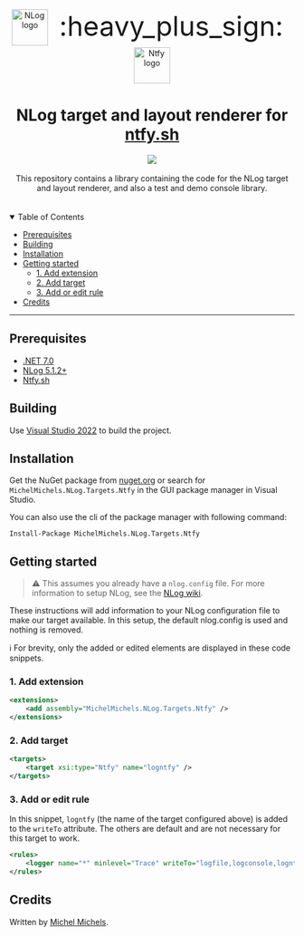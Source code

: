 <div align="center">
    <img alt="NLog logo" src="https://raw.githubusercontent.com/NLog/NLog.github.io/master/images/NLog-logo-only_small.png" height="64" />
    <p style="display:inline-block; vertical-align:top; font-size:3rem;margin:0 1rem;">:heavy_plus_sign:</p>
    <img alt="Ntfy logo" src="https://github.com/binwiederhier/ntfy/raw/main/web/public/static/img/ntfy.png" height="64" />
</div>
<h1 align="center">
    NLog target and layout renderer for <a href="https://ntfy.sh/">ntfy.sh</a>
</h1>

<div align="center">
    <a href="https://www.nuget.org/packages/MichelMichels.NLog.Targets.Ntfy">
        <img src="https://img.shields.io/nuget/v/MichelMichels.NLog.Targets.Ntfy"/>
    </a>
</div>

<br />

<div align="center">
    This repository contains a library containing the code for the NLog target and layout renderer, and also a test and demo console library.
</div>
<br />
<br />

<details open="open">
<summary>Table of Contents</summary>

- [Prerequisites](#prerequisites)
- [Building](#building)
- [Installation](#installation)
- [Getting started](#getting-started)
  - [1. Add extension](#1-add-extension)
  - [2. Add target](#2-add-target)
  - [3. Add or edit rule](#3-add-or-edit-rule)
- [Credits](#credits)

</details>

---

## Prerequisites
- [.NET 7.0](https://dotnet.microsoft.com/en-us/download/dotnet/7.0)
- [NLog 5.1.2+](https://github.com/NLog/NLog)
- [Ntfy.sh](https://ntfy.sh)

## Building

Use [Visual Studio 2022](https://visualstudio.microsoft.com/vs/) to build the project. 

## Installation

Get the NuGet package from [nuget.org](https://www.nuget.org/packages/MichelMichels.NLog.Targets.Ntfy/) or search for `MichelMichels.NLog.Targets.Ntfy` in the GUI package manager in Visual Studio.

You can also use the cli of the package manager with following command:

```cli
Install-Package MichelMichels.NLog.Targets.Ntfy
```

## Getting started

> :warning: This assumes you already have a `nlog.config` file. For more information to setup NLog, see the [NLog wiki](https://github.com/NLog/NLog/wiki).

These instructions will add information to your NLog configuration file to make our target available. In this setup, the default nlog.config is used and nothing is removed. 

:information_source: For brevity, only the added or edited elements are displayed in these code snippets.


### 1. Add extension

```xml
<extensions>
    <add assembly="MichelMichels.NLog.Targets.Ntfy" />
</extensions>
```

### 2. Add target

```xml
<targets>
    <target xsi:type="Ntfy" name="logntfy" />
</targets>
```

### 3. Add or edit rule

In this snippet, `logntfy` (the name of the target configured above) is added to the `writeTo` attribute. The others are default and are not necessary for this target to work.

```xml
<rules>
    <logger name="*" minlevel="Trace" writeTo="logfile,logconsole,logntfy" />
</rules>
```

## Credits

Written by [Michel Michels](https://github.com/MichelMichels).